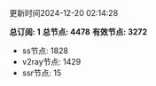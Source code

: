 更新时间2024-12-20 02:14:28

**总订阅: 1**
**总节点: 4478**
**有效节点: 3272**
- ss节点: 1828
- v2ray节点: 1429
- ssr节点: 15
